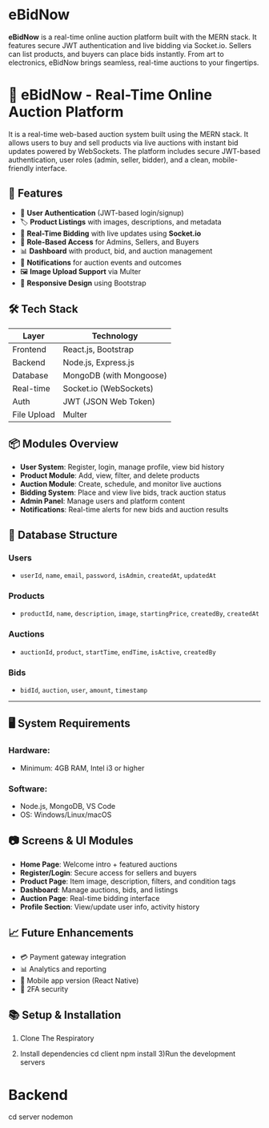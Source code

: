 # eBidNow
**eBidNow** is a real-time online auction platform built with the MERN stack. It features secure JWT authentication and live bidding via Socket.io. Sellers can list products, and buyers can place bids instantly. From art to electronics, eBidNow brings seamless, real-time auctions to your fingertips.
# 🛒 eBidNow - Real-Time Online Auction Platform

It is a real-time web-based auction system built using the MERN stack. It allows users to buy and sell products via live auctions with instant bid updates powered by WebSockets. The platform includes secure JWT-based authentication, user roles (admin, seller, bidder), and a clean, mobile-friendly interface.

## 🚀 Features

- 🔐 **User Authentication** (JWT-based login/signup)
- 🏷️ **Product Listings** with images, descriptions, and metadata
- 📢 **Real-Time Bidding** with live updates using **Socket.io**
- 👥 **Role-Based Access** for Admins, Sellers, and Buyers
- 📊 **Dashboard** with product, bid, and auction management
- 📨 **Notifications** for auction events and outcomes
- 🖼️ **Image Upload Support** via Multer
- 📱 **Responsive Design** using Bootstrap


## 🛠️ Tech Stack

| Layer        | Technology                   |
|--------------|------------------------------|
| Frontend     | React.js, Bootstrap          |
| Backend      | Node.js, Express.js          |
| Database     | MongoDB (with Mongoose)      |
| Real-time    | Socket.io (WebSockets)       |
| Auth         | JWT (JSON Web Token)         |
| File Upload  | Multer                       |


## 📦 Modules Overview

- **User System**: Register, login, manage profile, view bid history
- **Product Module**: Add, view, filter, and delete products
- **Auction Module**: Create, schedule, and monitor live auctions
- **Bidding System**: Place and view live bids, track auction status
- **Admin Panel**: Manage users and platform content
- **Notifications**: Real-time alerts for new bids and auction results

## 📐 Database Structure

### Users
- `userId`, `name`, `email`, `password`, `isAdmin`, `createdAt`, `updatedAt`

### Products
- `productId`, `name`, `description`, `image`, `startingPrice`, `createdBy`, `createdAt`

### Auctions
- `auctionId`, `product`, `startTime`, `endTime`, `isActive`, `createdBy`

### Bids
- `bidId`, `auction`, `user`, `amount`, `timestamp`

---

## 🖥️ System Requirements

### Hardware:
- Minimum: 4GB RAM, Intel i3 or higher

### Software:
- Node.js, MongoDB, VS Code
- OS: Windows/Linux/macOS


## 📷 Screens & UI Modules

- **Home Page**: Welcome intro + featured auctions
- **Register/Login**: Secure access for sellers and buyers
- **Product Page**: Item image, description, filters, and condition tags
- **Dashboard**: Manage auctions, bids, and listings
- **Auction Page**: Real-time bidding interface
- **Profile Section**: View/update user info, activity history

## 📈 Future Enhancements

- 💳 Payment gateway integration
- 📊 Analytics and reporting
- 📱 Mobile app version (React Native)
- 🔐 2FA security
  
## 📚 Setup & Installation
1) Clone The Respiratory
   
2) Install dependencies
cd client
npm install
3)Run the development servers
# Backend
cd server
nodemon







